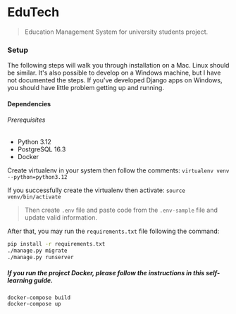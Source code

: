 # EduTech
> Education Management System for university students project.

### Setup

The following steps will walk you through installation on a Mac. Linux should be similar.
It's also possible to develop on a Windows machine, but I have not documented the steps.
If you've developed Django apps on Windows, you should have little problem getting
up and running.

#### Dependencies
###### Prerequisites

- Python 3.12 
- PostgreSQL  16.3
- Docker

Create virtualenv in your system then follow the comments:
```` virtualenv venv --python=python3.12 ````

If you successfully create the virtualenv then activate:
```source venv/bin/activate```

> Then create `.env` file and paste code from the `.env-sample` file and update valid information.

After that, you may run the `requirements.txt` file following the command:
```bash
pip install -r requirements.txt
./manage.py migrate
./manage.py runserver
```

##### If you run the project Docker, please follow the instructions in this self-learning guide.
```base
docker-compose build
docker-compose up
```
